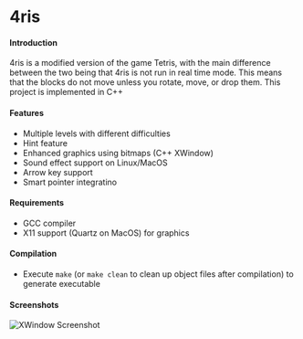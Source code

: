 # 4ris

#### Introduction
4ris is a modified version of the game Tetris, with the main difference between the two being that 4ris is not run in real time mode. This means that the blocks do not move unless you rotate, move, or drop them.  This project is implemented in C++

#### Features
- Multiple levels with different difficulties
- Hint feature
- Enhanced graphics using bitmaps (C++ XWindow)
- Sound effect support on Linux/MacOS
- Arrow key support
- Smart pointer integratino

#### Requirements
- GCC compiler
- X11 support (Quartz on MacOS) for graphics

#### Compilation
- Execute `make` (or `make clean` to clean up object files after compilation) to generate executable

#### Screenshots
![XWindow Screenshot](https://i.imgur.com/Xfwhii6.png) 
